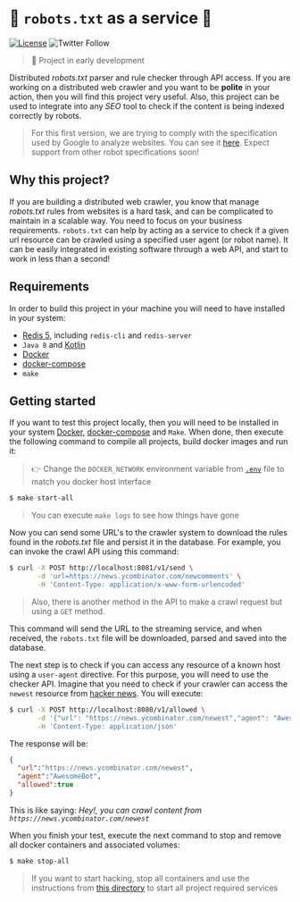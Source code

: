 # :robot: `robots.txt` as a service :robot:

[![License](https://img.shields.io/badge/License-GPLv3%202.0-brightgreen.svg?style=for-the-badge)](https://www.gnu.org/licenses/gpl-3.0)
![Twitter Follow](https://img.shields.io/twitter/follow/robotstxt_?color=blue&label=twitter&logo=twitter&style=for-the-badge)

>:construction: Project in early development

Distributed *robots.txt* parser and rule checker through API access. If you are working on
a distributed web crawler and you want to be **polite** in your action, then you will find
this project very useful. Also, this project can be used to integrate into any *SEO* tool to check if 
the content is being indexed correctly by robots.

>For this first version, we are trying to comply with the specification used by Google to analyze websites. You can see it [here](https://developers.google.com/search/reference/robots_txt?hl=en).
Expect support from other robot specifications soon!

## Why this project?

If you are building a distributed web crawler, you know that manage *robots.txt* rules from websites is a hard task, 
and can be complicated to maintain in a scalable way. You need to focus on your business requirements. `robots.txt` 
can help by acting as a service to check if a given url resource can be crawled using a specified user agent 
(or robot name). It can be easily integrated in existing software through a web API, and start to work in less than a second!

## Requirements

In order to build this project in your machine you will need to have installed in your system:

* [Redis 5](https://redis.io/topics/quickstart), including `redis-cli` and `redis-server`
* `Java 8` and [Kotlin](https://kotlinlang.org/docs/tutorials/command-line.html)
* [Docker](https://docs.docker.com/install/)
* [docker-compose](https://docs.docker.com/compose/install/)
* `make`

## Getting started

If you want to test this project locally, then you will need to be installed in your system [Docker](https://www.docker.com/), 
[docker-compose](https://docs.docker.com/compose/install/) and `Make`. When done, then execute the following
command to compile all projects, build docker images and run it:

>:point_right: Change the `DOCKER_NETWORK` environment variable from [`.env`](.env) file to match
you docker host interface

```bash
$ make start-all
```

>You can execute `make logs` to see how things have gone

Now you can send some URL's to the crawler system to download the rules found in the *robots.txt* file
and persist it in the database. For example, you can invoke the crawl API using this command:

```bash
$ curl -X POST http://localhost:8081/v1/send \
       -d 'url=https://news.ycombinator.com/newcomments' \
       -H 'Content-Type: application/x-www-form-urlencoded'
```
>Also, there is another method in the API to make a crawl request but using a `GET` method.

This command will send the URL to the streaming service, and when received, the `robots.txt` file
will be downloaded, parsed and saved into the database.

The next step is to check if you can access any resource of a known host using a `user-agent` directive. For this 
purpose, you will need to use the checker API. Imagine that you need to check if your crawler can access the 
`newest` resource from [hacker news](https://news.ycombinator.com/newest). You will execute:

```bash
$ curl -X POST http://localhost:8080/v1/allowed \
       -d '{"url": "https://news.ycombinator.com/newest","agent": "AwesomeBot"}' \
       -H 'Content-Type: application/json'
```

The response will be:

```json
{
  "url":"https://news.ycombinator.com/newest",
  "agent":"AwesomeBot",
  "allowed":true
}
```

This is like saying: *Hey!, you can crawl content from `https://news.ycombinator.com/newest`*

When you finish your test, execute the next command to stop and remove all docker containers and 
associated volumes:

```bash
$ make stop-all
```

>If you want to start hacking, stop all containers and use the instructions from [this directory](setup) to start all
project required services

